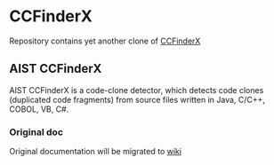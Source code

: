 # CCFinderX

Repository contains yet another clone of [CCFinderX](http://www.ccfinder.net)

## AIST CCFinderX

AIST CCFinderX is a code-clone detector, which detects code clones (duplicated code fragments) from source files written in Java, C/C++, COBOL, VB, C#.

### Original doc

Original documentation will be migrated to [wiki](/wiki)
